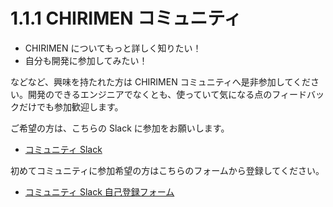 # 1.1.1 CHIRIMEN コミュニティ
- CHIRIMEN についてもっと詳しく知りたい！
- 自分も開発に参加してみたい！

などなど、興味を持たれた方は CHIRIMEN コミュニティへ是非参加してください。開発のできるエンジニアでなくとも、使っていて気になる点のフィードバックだけでも参加歓迎します。

ご希望の方は、こちらの Slack に参加をお願いします。

- [コミュニティ Slack](https://chirimen-oh.slack.com/)

初めてコミュニティに参加希望の方はこちらのフォームから登録してください。

- [コミュニティ Slack 自己登録フォーム](https://join.slack.com/t/chirimen-oh/shared_invite/zt-3dvgmnu1x-LxCW09XdSXYGoLVKfnXZww)
